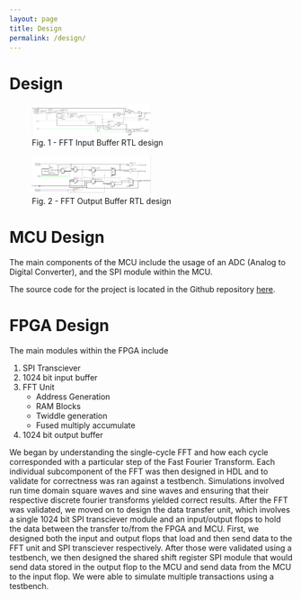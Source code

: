 ```yaml
---
layout: page
title: Design
permalink: /design/
---
```


# Design
<!-- Include images of the schematics for your system. They should follow best practices for schematic drawings with all parts and pins clearly labeled. You may draw your schematics either with a software tool or neatly by hand. -->


<figure>
<img src="./assets/img/fft_in_reg.PNG" alt="schematic" width="50%" />
<figcaption> Fig. 1 - FFT Input Buffer RTL design
</figure>
<figure>
<img src="./assets/img/fft_out_reg.PNG" alt="schematic" width="50%" />
<figcaption> Fig. 2 - FFT Output Buffer RTL design
</figure>


# MCU Design
The main components of the MCU include the usage of an ADC (Analog to Digital Converter), and the SPI module within the MCU.


The source code for the project is located in the Github repository [here](https://github.com/brianSimpkins/E155_Final/tree/main/src).

# FPGA Design
The main modules within the FPGA include
1. SPI Transciever
2. 1024 bit input buffer
3. FFT Unit
    * Address Generation
    * RAM Blocks
    * Twiddle generation
    * Fused multiply accumulate
4. 1024 bit output buffer

We began by understanding the single-cycle FFT and how each cycle corresponded with a particular step of the Fast Fourier Transform. Each individual subcomponent of the FFT was then designed in HDL and to validate for correctness was ran against a testbench. Simulations involved run time domain square waves and sine waves and ensuring that their respective discrete fourier transforms yielded correct results. After the FFT was validated, we moved on to design the data transfer unit, which involves a single 1024 bit SPI transciever module and an input/output flops to hold the data between the transfer to/from the FPGA and MCU. First, we designed both the input and output flops that load and then send data to the FFT unit and SPI transciever respectively. After those were validated using a testbench, we then designed the shared shift register SPI module that would send data stored in the output flop to the MCU and send data from the MCU to the input flop. We were able to simulate multiple transactions using a testbench.


